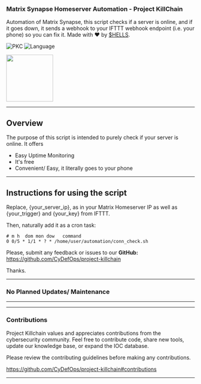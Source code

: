 ### Matrix Synapse Homeserver Automation - Project KillChain
Automation of Matrix Synapse, this script checks if a server is online, and if it goes down, it sends a webhook to your IFTTT webhook endpoint (i.e. your phone) so you can fix it. Made with :heart: by [$HELLS](https://github.com/ntwrite).

![PKC](https://img.shields.io/badge/Project-%20Killchain-357441)
![Language](https://img.shields.io/badge/Language-%20Shell-357441?style=flat-square)

<img src="https://camo.githubusercontent.com/1ff5370fbb2b1778bb50775f7a3e06790b6a878343688b9c5151dcbddd5b482a/68747470733a2f2f73757072656d652e73682f6173736574732f706b632e6a7067" width="125" height="125">

----
## Overview

The purpose of this script is intended to purely check if your server is online. It offers
- Easy Uptime Monitoring
- It's free
- Convenient/ Easy, it literally goes to your phone

---

## Instructions for using the script 

Replace, {your_server_ip}, as in your Matrix Homeserver IP as well as {your_trigger} and {your_key} from IFTTT. 

Then, naturally add it as a cron task:

```
# m h  dom mon dow   command
0 0/5 * 1/1 * ? * /home/user/automation/conn_check.sh
```

Please, submit any feedback or issues to our **GitHub:** https://github.com/CyDefOps/project-killchain

Thanks.

----

### No Planned Updates/ Maintenance

----

----

### Contributions
Project Killchain values and appreciates contributions from the cybersecurity community. Feel free to contribute code, share new tools, update our knowledge base, or expand the IOC database. 

Please review the contributing guidelines before making any contributions.

https://github.com/CyDefOps/project-killchain#contributions

----

